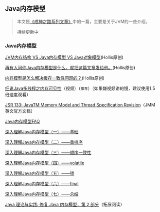 ## Java内存模型

> 本文是[《成神之路系列文章》](/catalog/catalog.md)中的一篇，主要是关于JVM的一些介绍。
> 
> 持续更新中

### Java内存模型

[JVM内存结构 VS Java内存模型 VS Java对象模型][2](Hollis原创)

[再有人问你Java内存模型是什么，就把这篇文章发给他。][3](Hollis原创)

[内存模型是怎么解决缓存一致性问题的？][4](Hollis原创)

[细说Java多线程之内存可见性][5]（视频）（`推荐`）（如果嫌视频讲的慢，建议使用1.5倍速度观看）

[JSR 133: JavaTM Memory Model and Thread Specification Revision][6]（JMM英文官方文档）

[Java内存模型FAQ][7]

[深入理解Java内存模型（一）——基础][8]

[深入理解Java内存模型（二）——重排序][9]

[深入理解Java内存模型（三）——顺序一致性][10]

[深入理解Java内存模型（四）——volatile][11]

[深入理解Java内存模型（五）——锁][12]

[深入理解Java内存模型（六）——final][13]

[深入理解Java内存模型（七）——总结][14]

[Java 理论与实践: 修复 Java 内存模型，第 2 部分][15]（拓展阅读）

 [1]: http://www.hollischuang.com/archives/1001
 [2]: http://www.hollischuang.com/archives/2509
 [3]: http://www.hollischuang.com/archives/2550
 [4]: http://www.hollischuang.com/archives/2662
 [5]: http://www.imooc.com/learn/352
 [6]: https://www.jcp.org/en/jsr/detail?id=133
 [7]: http://ifeve.com/jmm-faq/
 [8]: http://www.infoq.com/cn/articles/java-memory-model-1
 [9]: http://www.infoq.com/cn/articles/java-memory-model-2
 [10]: http://www.infoq.com/cn/articles/java-memory-model-3
 [11]: http://www.infoq.com/cn/articles/java-memory-model-4
 [12]: http://www.infoq.com/cn/articles/java-memory-model-5
 [13]: http://www.infoq.com/cn/articles/java-memory-model-6
 [14]: http://www.infoq.com/cn/articles/java-memory-model-7
 [15]: https://www.ibm.com/developerworks/cn/java/j-jtp03304/